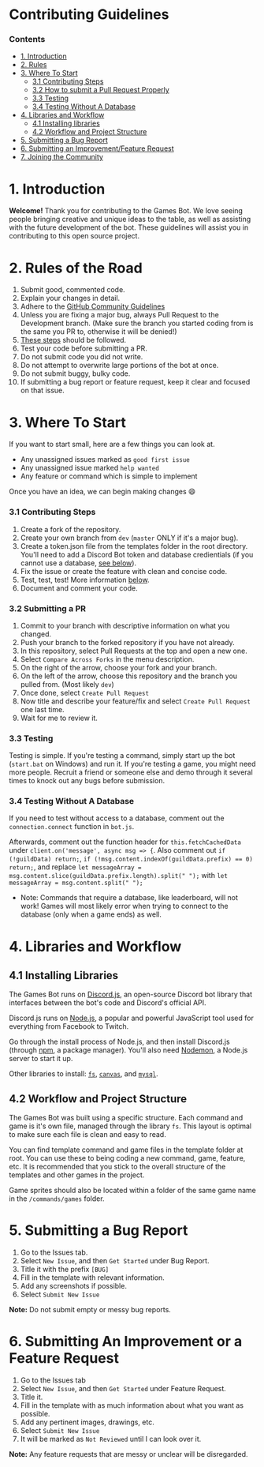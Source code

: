 # Contributing Guidelines

### Contents
* [1. Introduction](#1-introduction)
* [2. Rules](#2-rules-of-the-road)
* [3. Where To Start](#3-where-to-start)
  * [3.1 Contributing Steps](#31-contributing-steps)
  * [3.2 How to submit a Pull Request Properly](#32-submitting-a-pr)
  * [3.3 Testing](#33-testing)
  * [3.4 Testing Without A Database](#34-testing-without-a-database)
* [4. Libraries and Workflow](#4-libraries-and-workflow)
  * [4.1 Installing libraries](#41-installing-libraries)
  * [4.2 Workflow and Project Structure](#42-workflow-and-project-structure)
* [5. Submitting a Bug Report](#5-submitting-a-bug-report)
* [6. Submitting an Improvement/Feature Request](#6-submitting-an-improvement-or-a-feature-request)
* [7. Joining the Community](#7-community)

# 1. Introduction
**Welcome!** Thank you for contributing to the Games Bot. We love seeing people bringing creative and unique ideas to the table, as well as assisting with the future development of the bot.
These guidelines will assist you in contributing to this open source project.

# 2. Rules of the Road
1. Submit good, commented code.
2. Explain your changes in detail.
3. Adhere to the [GitHub Community Guidelines](https://docs.github.com/en/github/site-policy/github-community-guidelines)
4. Unless you are fixing a major bug, always Pull Request to the Development branch. (Make sure the branch you started coding from is the same you PR to, otherwise it will be denied!)
5. [These steps](https://gist.github.com/MarcDiethelm/7303312) should be followed.
6. Test your code before submitting a PR.
7. Do not submit code you did not write.
8. Do not attempt to overwrite large portions of the bot at once.
9. Do not submit buggy, bulky code.
10. If submitting a bug report or feature request, keep it clear and focused on that issue.

# 3. Where To Start
If you want to start small, here are a few things you can look at.

- Any unassigned issues marked as `good first issue`
- Any unassigned issue marked `help wanted`
- Any feature or command which is simple to implement

Once you have an idea, we can begin making changes 😄

### 3.1 Contributing Steps

1. Create a fork of the repository.
2. Create your own branch from `dev` (`master` ONLY if it's a major bug).
3. Create a token.json file from the templates folder in the root directory. You'll need to add a Discord Bot token and database credientials (if you cannot use a database, [see below](#34-testing-without-a-database)).
4. Fix the issue or create the feature with clean and concise code.
5. Test, test, test! More information [below](#33-testing).
6. Document and comment your code.

### 3.2 Submitting a PR

1. Commit to your branch with descriptive information on what you changed.
2. Push your branch to the forked repository if you have not already.
3. In this repository, select Pull Requests at the top and open a new one.
4. Select `Compare Across Forks` in the menu description.
5. On the right of the arrow, choose your fork and your branch.
6. On the left of the arrow, choose this repository and the branch you pulled from. (Most likely `dev`)
7. Once done, select `Create Pull Request`
8. Now title and describe your feature/fix and select `Create Pull Request` one last time.
9. Wait for me to review it.

### 3.3 Testing
Testing is simple. If you're testing a command, simply start up the bot (`start.bat` on Windows) and run it. If you're testing a game, you might need more people. Recruit a friend or someone else and demo through it several times to knock out any bugs before submission.

### 3.4 Testing Without A Database
If you need to test without access to a database, comment out the `connection.connect` function in `bot.js`.

Afterwards, comment out the function header for `this.fetchCachedData` under `client.on('message', async msg => {`. Also comment out ```if (!guildData) return;```, ```if (!msg.content.indexOf(guildData.prefix) == 0) return;```, and replace ```let messageArray = msg.content.slice(guildData.prefix.length).split(" ");``` with ```let messageArray = msg.content.split(" ");```

- Note: Commands that require a database, like leaderboard, will not work! Games will most likely error when trying to connect to the database (only when a game ends) as well.

# 4. Libraries and Workflow
## 4.1 Installing Libraries
The Games Bot runs on [Discord.js](https://discord.js.org/), an open-source Discord bot library that interfaces between the bot's code and Discord's official API.

Discord.js runs on [Node.js](https://nodejs.org/en/), a popular and powerful JavaScript tool used for everything from Facebook to Twitch.

Go through the install process of Node.js, and then install Discord.js (through [npm](https://www.npmjs.com/), a package manager).
You'll also need [Nodemon](https://nodemon.io/), a Node.js server to start it up.

Other libraries to install: [`fs`](https://www.npmjs.com/package/fs), [`canvas`](https://www.npmjs.com/package/canvas), and [`mysql`](https://www.npmjs.com/package/mysql).

## 4.2 Workflow and Project Structure
The Games Bot was built using a specific structure. Each command and game is it's own file, managed through the library `fs`. This layout is
optimal to make sure each file is clean and easy to read.

You can find template command and game files in the template folder at root.
You can use these to being coding a new command, game, feature, etc.
It is recommended that you stick to the overall structure of the templates and other games in the project.

Game sprites should also be located within a folder of the same game name in the `/commands/games` folder.

# 5. Submitting a Bug Report

1. Go to the Issues tab.
2. Select `New Issue`, and then `Get Started` under Bug Report.
3. Title it with the prefix `[BUG]`
4. Fill in the template with relevant information.
5. Add any screenshots if possible.
6. Select `Submit New Issue`

**Note:** Do not submit empty or messy bug reports.

# 6. Submitting An Improvement or a Feature Request

1. Go to the Issues tab
2. Select `New Issue`, and then `Get Started` under Feature Request.
3. Title it.
4. Fill in the template with as much information about what you want as possible.
5. Add any pertinent images, drawings, etc.
6. Select `Submit New Issue`
7. It will be marked as `Not Reviewed` until I can look over it.

**Note:** Any feature requests that are messy or unclear will be disregarded.
